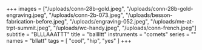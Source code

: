 +++
images = ["/uploads/conn-28b-gold.jpeg", "/uploads/conn-28b-gold-engraving.jpeg", "/uploads/conn-2b-073.jpeg", "/uploads/besson-fabrication-before.jpeg", "/uploads/engraving-052.jpeg", "/uploads/me-at-trpt-summit.jpeg", "/uploads/wc-handy.jpeg", "/uploads/conn-french.jpeg"]
subtitle = "BLLLAAATTT"
title = "balllltt"
instruments = "cornets"
series = ""
names = "bllatt"
tags = [
"cool",
"hip",
"yes"
]
+++
